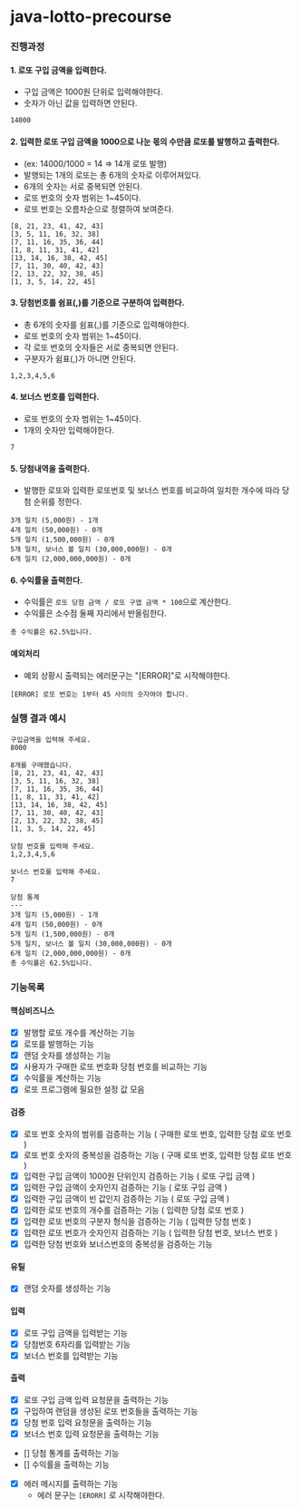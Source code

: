 # java-lotto-precourse


### 진행과정

#### 1. 로또 구입 금액을 입력한다.

- 구입 금액은 1000원 단위로 입력해야한다.
- 숫자가 아닌 값을 입력하면 안된다.

```text
14000
```

#### 2. 입력한 로또 구입 금액을 1000으로 나눈 몫의 수만큼 로또를 발행하고 출력한다.

- (ex: 14000/1000 = 14 => 14개 로또 발행)
- 발행되는 1개의 로또는 총 6개의 숫자로 이루어져있다.
- 6개의 숫자는 서로 중복되면 안된다.
- 로또 번호의 숫자 범위는 1~45이다.
- 로또 번호는 오름차순으로 정렬하여 보여준다.

```text
[8, 21, 23, 41, 42, 43]
[3, 5, 11, 16, 32, 38]
[7, 11, 16, 35, 36, 44]
[1, 8, 11, 31, 41, 42]
[13, 14, 16, 38, 42, 45]
[7, 11, 30, 40, 42, 43]
[2, 13, 22, 32, 38, 45]
[1, 3, 5, 14, 22, 45]
```

#### 3. 당첨번호를 쉼표(,)를 기준으로 구분하여 입력한다.

- 총 6개의 숫자를 쉼표(,)를 기준으로 입력해야한다.
- 로또 번호의 숫자 범위는 1~45이다.
- 각 로또 번호의 숫자들은 서로 중복되면 안된다.
- 구분자가 쉼표(,)가 아니면 안된다.

```text
1,2,3,4,5,6
```

#### 4. 보너스 번호를 입력한다.

- 로또 번호의 숫자 범위는 1~45이다.
- 1개의 숫자만 입력해야한다.

```text
7
```

#### 5. 당첨내역을 출력한다.

- 발행한 로또와 입력한 로또번호 및 보너스 번호를 비교하여 일치한 개수에 따라 당첨 순위를 정한다.

```text
3개 일치 (5,000원) - 1개
4개 일치 (50,000원) - 0개
5개 일치 (1,500,000원) - 0개
5개 일치, 보너스 볼 일치 (30,000,000원) - 0개
6개 일치 (2,000,000,000원) - 0개
```

#### 6. 수익률울 출력한다.
- 수익률은 `로또 당첨 금액 / 로또 구앱 금액 * 100`으로 계산한다.
- 수익률은 소수점 둘째 자리에서 반올림한다.

```text
총 수익률은 62.5%입니다.
```

#### 예외처리
- 예외 상황시 출력되는 에러문구는 "[ERROR]"로 시작해야한다.

```text
[ERROR] 로또 번호는 1부터 45 사이의 숫자여야 합니다.
```

### 실행 결과 예시

```text
구입금액을 입력해 주세요.
8000

8개를 구매했습니다.
[8, 21, 23, 41, 42, 43] 
[3, 5, 11, 16, 32, 38] 
[7, 11, 16, 35, 36, 44] 
[1, 8, 11, 31, 41, 42] 
[13, 14, 16, 38, 42, 45] 
[7, 11, 30, 40, 42, 43] 
[2, 13, 22, 32, 38, 45] 
[1, 3, 5, 14, 22, 45]

당첨 번호를 입력해 주세요.
1,2,3,4,5,6

보너스 번호를 입력해 주세요.
7

당첨 통계
---
3개 일치 (5,000원) - 1개
4개 일치 (50,000원) - 0개
5개 일치 (1,500,000원) - 0개
5개 일치, 보너스 볼 일치 (30,000,000원) - 0개
6개 일치 (2,000,000,000원) - 0개
총 수익률은 62.5%입니다.
```



### 기능목록

#### 핵심비즈니스
- [x] 발행할 로또 개수를 계산하는 기능
- [x] 로또를 발행하는 기능
- [x] 랜덤 숫자를 생성하는 기능
- [x] 사용자가 구매한 로또 번호화 당첨 번호를 비교하는 기능
- [x] 수익률을 계산하는 기능
- [x] 로또 프로그램에 필요한 설정 값 모음

#### 검증
- [x] 로또 번호 숫자의 범위를 검증하는 기능 ( 구매한 로또 번호, 입력한 당첨 로또 번호 )
- [x] 로또 번호 숫자의 중복성을 검증하는 기능 ( 구매 로또 번호, 입력한 당첨 로또 번호 )
- [x] 입력한 구입 금액이 1000원 단위인지 검증하는 기능 ( 로또 구입 금액 )
- [x] 입력한 구입 금액이 숫자인지 검증하는 기능 ( 로또 구입 금액 )
- [x] 입력한 구입 금액이 빈 값인지 검증하는 기능 ( 로또 구입 금액 )
- [x] 입력한 로또 번호의 개수를 검증하는 기능 ( 입력한 당첨 로또 번호 )
- [x] 입력한 로또 번호의 구분자 형식을 검증하는 기능  ( 입력한 당첨 번호 )
- [x] 입력한 로또 번호가 숫자인지 검증하는 기능 ( 입력한 당첨 번호, 보너스 번호 )
- [x] 입력한 당첨 번호와 보너스번호의 중복성을 검증하는 기능

#### 유틸
- [x] 랜덤 숫자를 생성하는 기능

#### 입력
- [x] 로또 구입 금액을 입력받는 기능
- [x] 당첨번호 6자리를 입력받는 기능
- [x] 보너스 번호를 입력받는 기능

#### 츨력
- [x] 로또 구입 금액 입력 요청문을 출력하는 기능
- [x] 구입하여 랜덤을 생성된 로또 번호들을 출력하는 기능
- [x] 당첨 번호 입력 요청문을 출력하는 기능
- [x] 보너스 번호 입력 요청문을 출력하는 기능
- [] 당첨 통계를 출력하는 기능
- [] 수익률을 출력하는 기능
- [x] 에러 메시지를 출력하는 기능
  - 에러 문구는 `[ERORR]` 로 시작해야한다.